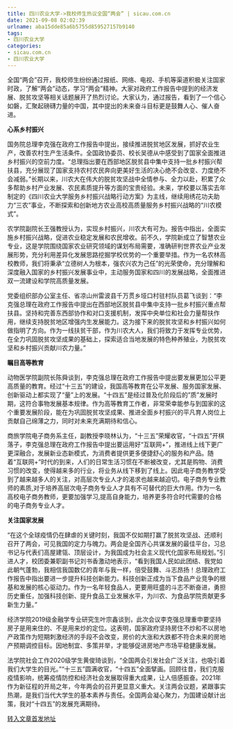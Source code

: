 ```yaml
---
title: 四川农业大学->我校师生热议全国“两会” | sicau.com.cn
date: 2021-09-08 02:02:39
urlname: aba15dde85a6b5755d859527157b9140
tags: 
- 四川农业大学
categories:
- sicau.com.cn
- 四川农业大学
---
```

全国“两会”召开，我校师生纷纷通过报纸、网络、电视、手机等渠道积极关注国家时政，了解“两会”动态，学习“两会”精神。大家对政府工作报告中提到的经济发展、脱贫攻坚等相关话题展开了热烈讨论。大家认为，通过报告，看到了一个信心如磐，汇聚起磅礴力量的中国，其中提出的未来奋斗目标更是鼓舞人心、催人奋进。

**心系乡村振兴**

国务院总理李克强在政府工作报告中提出，接续推进脱贫地区发展，抓好农业生产，改善农村生产生活条件。全国政协委员、校长吴德从中感受到了国家全面推进乡村振兴的空前力度。“总理指出要在西部地区脱贫县中集中支持一批乡村振兴帮扶县，充分展现了国家支持农村农民奔向更美好生活的决心绝不会改变、力度绝不会减弱。”长期以来，川农大在伟大的脱贫攻坚战中全情参与、全力以赴，积累了众多帮助乡村产业发展、农民素质提升等方面的宝贵经验。未来，学校要以落实去年制定的《四川农业大学服务乡村振兴战略行动方案》为主线，继续用绣花功夫助力“三农”事业，不断探索和创新地方农业高校高质量服务乡村振兴战略的“川农模式”。

农学院副院长王强教授认为，实现乡村振兴，川农大有可为。报告中指出，全面实施乡村振兴战略，促进农业稳定发展和农民增收。前不久，学院新成立了智慧农业专业，这是学院围绕国家农业研究领域的谋划布局需要，准确研判世界农业产业发展形势，充分利用差异化发展思路挖掘学校优势的一个重要举措。作为一名农林高校教师，我们将秉承“立德树人为根本，强农兴农为己任”的光荣使命，充分理解和深度融入国家的乡村振兴发展事业中，主动服务国家和四川的发展战略，全面推进双一流建设和学院高质量发展。

党委组织部办公室主任、省凉山州雷波县千万贯乡垭口村驻村队员葛飞谈到：“李克强总理在政府工作报告中提出在西部地区脱贫县中集中支持一批乡村振兴重点帮扶县。坚持和完善东西部协作和对口支援机制，发挥中央单位和社会力量帮扶作用，继续支持脱贫地区增强内生发展能力。这为接下来的脱贫攻坚和乡村振兴如何做指明了方向。作为一线扶贫干部，作为川农大人，我们将致力于发挥专业优势，在全力巩固脱贫攻坚成果的基础上，探索适合当地发展的特色种养殖业，为脱贫攻坚和乡村振兴贡献川农力量。”

**瞩目高等教育**

动物医学院副院长陈舜谈到，李克强总理在政府工作报告中提出要发展更加公平更高质量的教育。经过“十三五”的建设，我国高等教育在公平发展、服务国家发展、创新驱动上都实现了“量”上的发展。“十四五”是经过普及化阶段后的”质”发展时期，这符合事物发展基本规律。作为高等教育工作者，非常荣幸能参与到国家的这个重要发展阶段，能在为巩固脱贫攻坚成果、推进全面乡村振兴的平凡育人岗位上贡献自己绵薄之力，同时对未来充满期待和信心。

商旅学院电子商务系主任，副教授李晓林认为，“十三五”荣耀收官，“十四五”开棋落子，李克强总理在政府工作报告中提出要运用好“互联网+”，推进线上线下更广更深融合，发展新业态新模式，为消费者提供更多便捷舒心的服务和产品。随着“互联网+”时代的到来，人们的日常生活习惯在不断被改变，尤其是购物、消费习惯的改变，使得越来多的行业，将业务从线下移到了线上。因此电子商务教学受到了越来越多人的关注，对高层次专业人才的渴求也越来越迫切。电子商务专业教师的素质,对于培养高层次电子商务专业人才具有不可替代的巨大作用。作为一名高校电子商务教师，更要加强学习,提高自身能力，培养更多符合时代需要的合格的电子商务专业人才。

**关注国家发展**

“在这个全球疫情仍在肆虐的关键时刻，我国不仅如期打赢了脱贫攻坚战、还顺利召开了两会，可见我国的定力与魄力。两会是全国齐心共谋发展的最佳平台，习总书记与代表们高屋建瓴、顶层设计，为我国成为社会主义现代化国家布局规划。”引进人才，校团委兼职副书记刘书香激动地表示，“看到我国人民如此团结、我党如此朝气蓬勃，我相信我国数亿的青年与我一样，倍受鼓舞、斗志昂扬！总理政府工作报告中指出要进一步提升科技创新能力。科技创新正成为当下食品产业竞争的根基和发展的核心驱动力。作为一名年轻食品人，更要用旺盛的斗志不断奋进，勇担历史重任，加强科技创新、提升食品工业发展水平，为川农、为食品学院贡献更多新生力量。”

经济学院2019级金融学专业研究生叶宗鑫谈到，此次会议李克强总理重申要坚持房子是用来住的、不是用来炒的定位。这表明，国家政府坚持房住不炒和不以房地产政策作为短期刺激经济的手段不会改变，房价的大涨和大跌都不符合未来的房地产预期调控目标。因地制宜、多策并举，才能够促进房地产市场平稳健康发展。

法学院社会工作2020级学生黄俊琦谈到，“全国两会引发社会广泛关注，也吸引着我们大学生的目光。”“十三五”圆满收官，“十四五”全面擘画。回顾往昔，我们克服疫情影响，统筹疫情防控和经济社会发展取得重大成果，让人倍感振奋。2021年作为新征程的开局之年，今年两会的召开更显意义重大。关注两会议题，紧跟事实热潮，是我们当代大学生的基本素养与责任。全国两会凝心聚力，为国建设献计出策，我对“十四五”的发展充满期待。



[转入文章首发地址](https://news.sicau.edu.cn/info/1135/61033.htm)